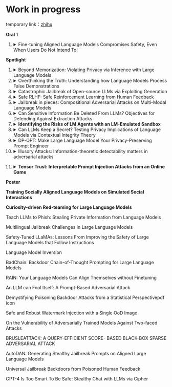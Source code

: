 # Work in progress

temporary link：[zhihu](https://zhuanlan.zhihu.com/p/678869912)


**Oral** 1

1. <details>
          <summary>Fine-tuning Aligned Language Models Compromises Safety, Even When Users Do Not Intend To!</summary>
           Keywords: LLM, Fine-tuning, AI Alignment, Jailbreaking
   </details>


**Spotlight**

1. <details>
          <summary>Beyond Memorization: Violating Privacy via Inference with Large Language Models</summary>
          Keywords: Prvicay, LLM
   </details>

2. <details>
          <summary>Overthinking the Truth: Understanding how Language Models Process False Demonstrations</summary>
          Keywords: Mechanistic Interpretability, AI Safety, Interpretability, Science of ML, few-shot learning, Large Language Models
   </details>

3. <details>
          <summary>Catastrophic Jailbreak of Open-source LLMs via Exploiting Generation</summary>
          Keywords: Large Language Model, Alignment, Attack
   </details>

4. <details>
          <summary>Safe RLHF: Safe Reinforcement Learning from Human Feedback</summary>
          Keywords: Large Language Model, RL
   </details>

5. <details>
          <summary>Jailbreak in pieces: Compositional Adversarial Attacks on Multi-Modal Language Models</summary>
          Keywords: Adversarial attacks, Vision encoders, Jailbreak, Prompt Injection, Security, Embedding space attacks, Black box, LLM, Vision-Language Models, Multi-Modal Models, VLM, Alignment, Cross-Modality alignment
   </details>

6. <details>
          <summary>Can Sensitive Information Be Deleted From LLMs? Objectives for Defending Against Extraction Attacks</summary>
          Keywords: ensitive Information Deletion, Privacy Attacks, Model editing, Language Models
   </details>

7. <details>
          <summary><b>Identifying the Risks of LM Agents with an LM-Emulated Sandbox</b></summary>
          Keywords: Language Model Agent, Tool Use, Evaluation, Safety, Language Model
   </details>

8. <details>
          <summary>Can LLMs Keep a Secret? Testing Privacy Implications of Language Models via Contextual Integrity Theory</summary>
          Keywords: Contextual Integrity, Privacy, Theory of Mind
   </details>

9. <details>
          <summary>DP-OPT: Make Large Language Model Your Privacy-Preserving Prompt Engineer</summary>
          Keywords: large language model, privacy, prompt tuing
   </details>

10. <details>
          <summary>Illusory Attacks: Information-theoretic detectability matters in adversarial attacks</summary>
          Keywords: sequential decision making, adversarial attacks, robust human-AI systems, robust mixed-autonomy systems
   </details>


11. <details>
           <summary><b>Tensor Trust: Interpretable Prompt Injection Attacks from an Online Game</b></summary>
          Keywords:  large language models, LLMs, security, adversarial examples, prompt extraction, prompt injection, prompt hijacking, prompt engineering
   </details>

**Poster**

**Training Socially Aligned Language Models on Simulated Social Interactions**

**Curiosity-driven Red-teaming for Large Language Models**

Teach LLMs to Phish: Stealing Private Information from Language Models

Multilingual Jailbreak Challenges in Large Language Models

Safety-Tuned LLaMAs: Lessons From Improving the Safety of Large Language Models that Follow Instructions

Language Model Inversion 

BadChain: Backdoor Chain-of-Thought Prompting for Large Language Models

RAIN: Your Language Models Can Align Themselves without Finetuning

An LLM can Fool Itself: A Prompt-Based Adversarial Attack

Demystifying Poisoning Backdoor Attacks from a Statistical Perspectivepdf icon

Safe and Robust Watermark Injection with a Single OoD Image

On the Vulnerability of Adversarially Trained Models Against Two-faced Attacks

BRUSLEATTACK: A QUERY-EFFICIENT SCORE- BASED BLACK-BOX SPARSE ADVERSARIAL ATTACK

AutoDAN: Generating Stealthy Jailbreak Prompts on Aligned Large Language Models

Universal Jailbreak Backdoors from Poisoned Human Feedback

GPT-4 Is Too Smart To Be Safe: Stealthy Chat with LLMs via Cipher
